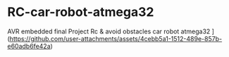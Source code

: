 # RC-car-robot-atmega32
AVR embedded final Project Rc &amp; avoid obstacles car robot atmega32
](https://github.com/user-attachments/assets/4cebb5a1-1512-489e-857b-e60adb6fe42a)
